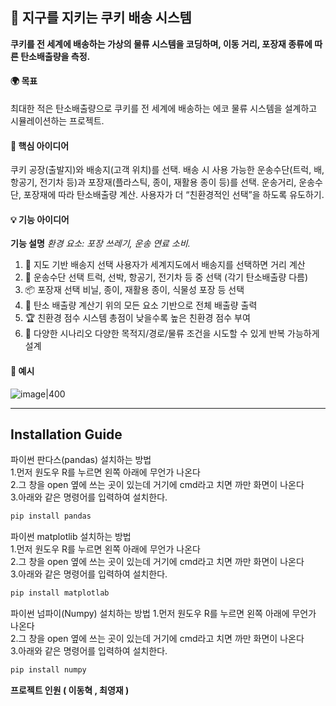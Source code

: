 ## 🍪 지구를 지키는 쿠키 배송 시스템
**쿠키를 전 세계에 배송하는 가상의 물류 시스템을 코딩하며, 이동 거리, 포장재 종류에 따른 탄소배출량을 측정.**
#### 🌍 목표
최대한 적은 탄소배출량으로 쿠키를 전 세계에 배송하는 에코 물류 시스템을 설계하고 시뮬레이션하는 프로젝트.

#### 🧠 핵심 아이디어
쿠키 공장(출발지)와 배송지(고객 위치)를 선택.
배송 시 사용 가능한 운송수단(트럭, 배, 항공기, 전기차 등)과 포장재(플라스틱, 종이, 재활용 종이 등)를 선택.
운송거리, 운송수단, 포장재에 따라 탄소배출량 계산.
사용자가 더 “친환경적인 선택”을 하도록 유도하기.

#### 💡 기능 아이디어  
**기능	설명**
*환경 요소: 포장 쓰레기, 운송 연료 소비.*
1. 📍 지도 기반 배송지 선택	사용자가 세계지도에서 배송지를 선택하면 거리 계산
2. 🚚 운송수단 선택	트럭, 선박, 항공기, 전기차 등 중 선택 (각기 탄소배출량 다름)
3. 📦 포장재 선택	비닐, 종이, 재활용 종이, 식물성 포장 등 선택
4. 💨 탄소 배출량 계산기	위의 모든 요소 기반으로 전체 배출량 출력
5. 🏆 친환경 점수 시스템	총점이 낮을수록 높은 친환경 점수 부여
6. 🔁 다양한 시나리오	다양한 목적지/경로/물류 조건을 시도할 수 있게 반복 가능하게 설계

#### 🔢 예시

![image|400](https://github.com/user-attachments/assets/af1e29ab-becf-4b9f-a021-25ca84d6e4f4)



---
## Installation Guide
파이썬 판다스(pandas) 설치하는 방법\
1.먼저 원도우 R를 누르면 왼쪽 아래에 무언가 나온다\
2.그 창을 open 옆에 쓰는 곳이 있는데 거기에 cmd라고 치면  까만 화면이 나온다\
3.아래와 같은 명령어를 입력하여 설치한다.

```bash
pip install pandas
```


파이썬 matplotlib 설치하는 방법\
1.먼저 원도우 R를 누르면 왼쪽 아래에 무언가 나온다\
2.그 창을 open 옆에 쓰는 곳이 있는데 거기에 cmd라고 치면 까만 화면이 나온다\
3.아래와 같은 명령어를 입력하여 설치한다.

```bash
pip install matplotlab
```

파이썬 넘파이(Numpy) 설치하는 방법
1.먼저 원도우 R를 누르면 왼쪽 아래에 무언가 나온다\
2.그 창을 open 옆에 쓰는 곳이 있는데 거기에 cmd라고 치면 까만 화면이 나온다\
3.아래와 같은 명령어를 입력하여 설치한다.

```bash
pip install numpy
```







**프로젝트 인원 ( 이동혁 , 최영재 )**
